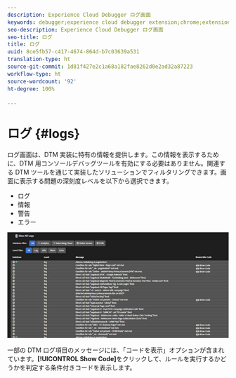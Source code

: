 ```yaml
---
description: Experience Cloud Debugger ログ画面
keywords: debugger;experience cloud debugger extension;chrome;extension;logs
seo-description: Experience Cloud Debugger ログ画面
seo-title: ログ
title: ログ
uuid: 8ce5fb57-c417-4674-864d-b7c03639a531
translation-type: ht
source-git-commit: 1d81f427e2c1a68a182fae8262d0e2ad32a87223
workflow-type: ht
source-wordcount: '92'
ht-degree: 100%

---
```



# ログ {#logs}

ログ画面は、DTM 実装に特有の情報を提供します。この情報を表示するために、DTM 用コンソールデバッグツールを有効にする必要はありません。関連する DTM ツールを通じて実装したソリューションでフィルタリングできます。画面に表示する問題の深刻度レベルを以下から選択できます。

* ログ
* 情報
* 警告
* エラー

![](assets/logs.jpg)

一部の DTM ログ項目のメッセージには、「コードを表示」オプションが含まれています。**[!UICONTROL Show Code]**&#x200B;をクリックして、ルールを実行するかどうかを判定する条件付きコードを表示します。
